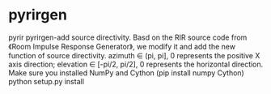 # pyrirgen
pyrir pyrirgen-add source directivity. Basd on the RIR source code from《Room Impulse Response Generator》, we modify it and add the new function of source directivity. azimuth ∈ (pi, pi], 0 represents the positive X axis direction; elevation ∈ [-pi/2, pi/2], 0 represents the horizontal direction.  Make sure you installed NumPy and Cython (pip install numpy Cython) python setup.py install
